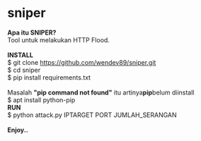 # sniper

<b>Apa itu SNIPER?</b>
<br />
Tool untuk melakukan HTTP Flood.
<br />
<br />
<b>INSTALL</b>
<br />
$ git clone https://github.com/wendev89/sniper.git<br />
$ cd sniper<br />
$ pip install requirements.txt<br />
<br />
Masalah <b>"pip command not found"</b> itu artinya<b>pip</b>belum diinstall
<br />
$ apt install python-pip
<br />
<b>RUN</b>
<br />
$ python attack.py IPTARGET PORT JUMLAH_SERANGAN
<br />
<br />
<b>Enjoy..</b>
